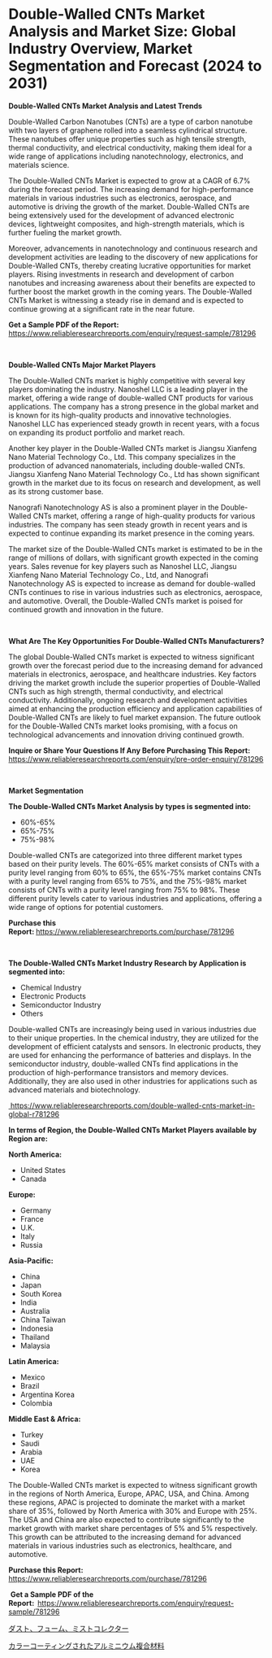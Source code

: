 <p><h1>Double-Walled CNTs Market Analysis and Market Size: Global Industry Overview, Market Segmentation and Forecast (2024 to 2031)</h1></p><p><strong>Double-Walled CNTs Market Analysis and Latest Trends</strong></p>
<p><p>Double-Walled Carbon Nanotubes (CNTs) are a type of carbon nanotube with two layers of graphene rolled into a seamless cylindrical structure. These nanotubes offer unique properties such as high tensile strength, thermal conductivity, and electrical conductivity, making them ideal for a wide range of applications including nanotechnology, electronics, and materials science.</p><p>The Double-Walled CNTs Market is expected to grow at a CAGR of 6.7% during the forecast period. The increasing demand for high-performance materials in various industries such as electronics, aerospace, and automotive is driving the growth of the market. Double-Walled CNTs are being extensively used for the development of advanced electronic devices, lightweight composites, and high-strength materials, which is further fueling the market growth.</p><p>Moreover, advancements in nanotechnology and continuous research and development activities are leading to the discovery of new applications for Double-Walled CNTs, thereby creating lucrative opportunities for market players. Rising investments in research and development of carbon nanotubes and increasing awareness about their benefits are expected to further boost the market growth in the coming years. The Double-Walled CNTs Market is witnessing a steady rise in demand and is expected to continue growing at a significant rate in the near future.</p></p>
<p><strong>Get a Sample PDF of the Report:&nbsp;</strong> <a href="https://www.reliableresearchreports.com/enquiry/request-sample/781296">https://www.reliableresearchreports.com/enquiry/request-sample/781296</a></p>
<p>&nbsp;</p>
<p><strong>Double-Walled CNTs Major Market Players</strong></p>
<p><p>The Double-Walled CNTs market is highly competitive with several key players dominating the industry. Nanoshel LLC is a leading player in the market, offering a wide range of double-walled CNT products for various applications. The company has a strong presence in the global market and is known for its high-quality products and innovative technologies. Nanoshel LLC has experienced steady growth in recent years, with a focus on expanding its product portfolio and market reach.</p><p>Another key player in the Double-Walled CNTs market is Jiangsu Xianfeng Nano Material Technology Co., Ltd. This company specializes in the production of advanced nanomaterials, including double-walled CNTs. Jiangsu Xianfeng Nano Material Technology Co., Ltd has shown significant growth in the market due to its focus on research and development, as well as its strong customer base.</p><p>Nanografi Nanotechnology AS is also a prominent player in the Double-Walled CNTs market, offering a range of high-quality products for various industries. The company has seen steady growth in recent years and is expected to continue expanding its market presence in the coming years.</p><p>The market size of the Double-Walled CNTs market is estimated to be in the range of millions of dollars, with significant growth expected in the coming years. Sales revenue for key players such as Nanoshel LLC, Jiangsu Xianfeng Nano Material Technology Co., Ltd, and Nanografi Nanotechnology AS is expected to increase as demand for double-walled CNTs continues to rise in various industries such as electronics, aerospace, and automotive. Overall, the Double-Walled CNTs market is poised for continued growth and innovation in the future.</p></p>
<p>&nbsp;</p>
<p><strong>What Are The Key Opportunities For Double-Walled CNTs Manufacturers?</strong></p>
<p><p>The global Double-Walled CNTs market is expected to witness significant growth over the forecast period due to the increasing demand for advanced materials in electronics, aerospace, and healthcare industries. Key factors driving the market growth include the superior properties of Double-Walled CNTs such as high strength, thermal conductivity, and electrical conductivity. Additionally, ongoing research and development activities aimed at enhancing the production efficiency and application capabilities of Double-Walled CNTs are likely to fuel market expansion. The future outlook for the Double-Walled CNTs market looks promising, with a focus on technological advancements and innovation driving continued growth.</p></p>
<p><strong>Inquire or Share Your Questions If Any Before Purchasing This Report:</strong> <a href="https://www.reliableresearchreports.com/enquiry/pre-order-enquiry/781296">https://www.reliableresearchreports.com/enquiry/pre-order-enquiry/781296</a></p>
<p>&nbsp;</p>
<p><strong>Market Segmentation</strong></p>
<p><strong>The Double-Walled CNTs Market Analysis by types is segmented into:</strong></p>
<p><ul><li>60%-65%</li><li>65%-75%</li><li>75%-98%</li></ul></p>
<p><p>Double-walled CNTs are categorized into three different market types based on their purity levels. The 60%-65% market consists of CNTs with a purity level ranging from 60% to 65%, the 65%-75% market contains CNTs with a purity level ranging from 65% to 75%, and the 75%-98% market consists of CNTs with a purity level ranging from 75% to 98%. These different purity levels cater to various industries and applications, offering a wide range of options for potential customers.</p></p>
<p><strong>Purchase this Report:&nbsp;</strong><a href="https://www.reliableresearchreports.com/purchase/781296">https://www.reliableresearchreports.com/purchase/781296</a></p>
<p>&nbsp;</p>
<p><strong>The Double-Walled CNTs Market Industry Research by Application is segmented into:</strong></p>
<p><ul><li>Chemical Industry</li><li>Electronic Products</li><li>Semiconductor Industry</li><li>Others</li></ul></p>
<p><p>Double-walled CNTs are increasingly being used in various industries due to their unique properties. In the chemical industry, they are utilized for the development of efficient catalysts and sensors. In electronic products, they are used for enhancing the performance of batteries and displays. In the semiconductor industry, double-walled CNTs find applications in the production of high-performance transistors and memory devices. Additionally, they are also used in other industries for applications such as advanced materials and biotechnology.</p></p>
<p><a href="https://www.reliableresearchreports.com/double-walled-cnts-market-in-global-r781296">&nbsp;https://www.reliableresearchreports.com/double-walled-cnts-market-in-global-r781296</a></p>
<p><strong>In terms of Region, the Double-Walled CNTs Market Players available by Region are:</strong></p>
<p>
    <p> <strong> North America: </strong>
        <ul>
            <li>United States</li>
            <li>Canada</li>
        </ul>
        </p> 
    <p> <strong> Europe: </strong>
        <ul>
            <li>Germany</li>
            <li>France</li>
            <li>U.K.</li>
            <li>Italy</li>
            <li>Russia</li>
        </ul>
        </p> 
    <p> <strong> Asia-Pacific: </strong>
        <ul>
            <li>China</li>
            <li>Japan</li>
            <li>South Korea</li>
            <li>India</li>
            <li>Australia</li>
            <li>China Taiwan</li>
            <li>Indonesia</li>
            <li>Thailand</li>
            <li>Malaysia</li>
        </ul>
        </p> 
    <p> <strong> Latin America: </strong>
        <ul>
            <li>Mexico</li>
            <li>Brazil</li>
            <li>Argentina Korea</li>
            <li>Colombia</li>
        </ul>
        </p> 
    <p> <strong> Middle East & Africa: </strong>
        <ul>
            <li>Turkey</li>
            <li>Saudi</li>
            <li>Arabia</li>
            <li>UAE</li>
            <li>Korea</li>
        </ul>
    </p>
    </p>
<p><p>The Double-Walled CNTs market is expected to witness significant growth in the regions of North America, Europe, APAC, USA, and China. Among these regions, APAC is projected to dominate the market with a market share of 35%, followed by North America with 30% and Europe with 25%. The USA and China are also expected to contribute significantly to the market growth with market share percentages of 5% and 5% respectively. This growth can be attributed to the increasing demand for advanced materials in various industries such as electronics, healthcare, and automotive.</p></p>
<p><strong>Purchase this Report: </strong><a href="https://www.reliableresearchreports.com/purchase/781296">https://www.reliableresearchreports.com/purchase/781296</a></p>
<p>&nbsp;<strong>Get a Sample PDF of the Report:&nbsp;&nbsp;</strong><a href="https://www.reliableresearchreports.com/enquiry/request-sample/781296">https://www.reliableresearchreports.com/enquiry/request-sample/781296</a></p>
<p><strong></strong></p>
<p><p><a href="https://github.com/nxboeu02965442/Market-Research-Report-List-2/blob/main/6360381110714.md">ダスト、フューム、ミストコレクター</a></p><p><a href="https://github.com/moulafa/Market-Research-Report-List-2/blob/main/3245854110715.md">カラーコーティングされたアルミニウム複合材料</a></p></p>